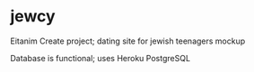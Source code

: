 # jewcy

Eitanim Create project; dating site for jewish teenagers mockup

Database is functional; uses Heroku PostgreSQL